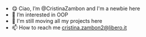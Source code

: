 - 😋 Ciao, I’m @CristinaZambon and I'm a newbie here 
- 👀 I’m interested in OOP
- 📝 I'm still moving all my projects here
- 📫 How to reach me cristina.zambon2@libero.it

<!---
CristinaZambon/CristinaZambon is a ✨ special ✨ repository because its `README.md` (this file) appears on your GitHub profile.
You can click the Preview link to take a look at your changes.
--->

